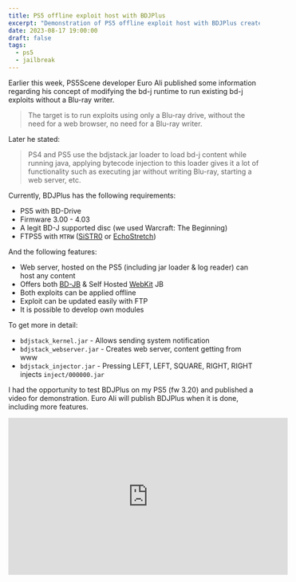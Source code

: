 ```yaml
---
title: PS5 offline exploit host with BDJPlus
excerpt: "Demonstration of PS5 offline exploit host with BDJPlus created by Euro Ali."
date: 2023-08-17 19:00:00
draft: false
tags:
  - ps5
  - jailbreak
---
```


Earlier this week, PS5Scene developer Euro Ali published some information
regarding his concept of modifying the bd-j runtime to run existing bd-j
exploits without a Blu-ray writer.

> The target is to run exploits using only a Blu-ray drive, without the need for
> a web browser, no need for a Blu-ray writer.

Later he stated:

> PS4 and PS5 use the bdjstack.jar loader to load bd-j content while running
> java, applying bytecode injection to this loader gives it a lot of
> functionality such as executing jar without writing Blu-ray, starting a web
> server, etc.

Currently, BDJPlus has the following requirements:

- PS5 with BD-Drive
- Firmware 3.00 - 4.03
- A legit BD-J supported disc (we used Warcraft: The Beginning)
- FTPS5 with `MTRW` ([SiSTR0](https://github.com/SiSTR0/FTPS5) or
  [EchoStretch](https://github.com/EchoStretch/FTPS5))

And the following features:

- Web server, hosted on the PS5 (including jar loader & log reader) can host any
  content
- Offers both [BD-JB](https://github.com/sleirsgoevy/bd-jb/tree/ps5) & Self
  Hosted [WebKit](https://github.com/Cryptogenic/PS5-IPV6-Kernel-Exploit) JB
- Both exploits can be applied offline
- Exploit can be updated easily with FTP
- It is possible to develop own modules

To get more in detail:

- `bdjstack_kernel.jar` - Allows sending system notification
- `bdjstack_webserver.jar` - Creates web server, content getting from www
- `bdjstack_injector.jar` - Pressing LEFT, LEFT, SQUARE, RIGHT, RIGHT injects
  `inject/000000.jar`

I had the opportunity to test BDJPlus on my PS5 (fw 3.20) and published a video
for demonstration. Euro Ali will publish BDJPlus when it is done, including more
features.

<div class="embed-container">
  <iframe width="560" height="315" src="https://www.youtube.com/embed/zsTiSND46II" title="YouTube video player" frameborder="0" allow="accelerometer; autoplay; clipboard-write; encrypted-media; gyroscope; picture-in-picture; web-share" allowfullscreen></iframe>
</div>
